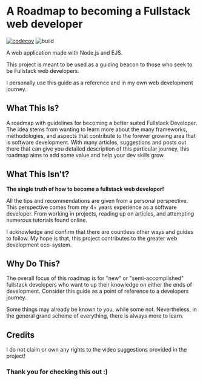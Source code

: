 # A Roadmap to becoming a Fullstack web developer
[![codecov](https://codecov.io/gh/reMRKableDev/FullstackDevRoadmap/branch/master/graph/badge.svg)](https://codecov.io/gh/reMRKableDev/FullstackDevRoadmap) ![build](https://github.com/reMRKableDev/FullstackDevRoadmap/workflows/build/badge.svg)

A web application made with Node.js and EJS.

This project is meant to be used as a guiding beacon to those who seek to be Fullstack web developers.

I personally use this guide as a reference and in my own web development journey.

## What This Is?

A roadmap with guidelines for becoming a better suited Fullstack
Developer. The idea stems from wanting to learn more about the many
frameworks, methodologies, and aspects that contribute to the forever
growing area that is software development. With many articles,
suggestions and posts out there that can give you detailed description
of this particular journey, this roadmap aims to add some value and help
your dev skills grow.

## What This Isn't?

**The single truth of how to become a fullstack web developer!**

All the tips and recommendations are given from a personal perspective. This perspective comes from my 4+ years experience as a software developer. From working in projects, reading up on articles, and attempting numerous tutorials found online.

I acknowledge and confirm that there are countless other ways and guides to follow. My hope is that, this project contributes to the greater web development eco-system.

## Why Do This?

The overall focus of this roadmap is for "new" or "semi-accomplished" fullstack developers who want to up their knowledge on either the ends of development. Consider this guide as a point of reference to a developers journey. 

Some things may already be known to you, while some
not. Nevertheless, in the general grand scheme of everything, there is always more to learn.

## Credits
I do not claim or own any rights to the video suggestions provided in the project!

### Thank you for checking this out :)
